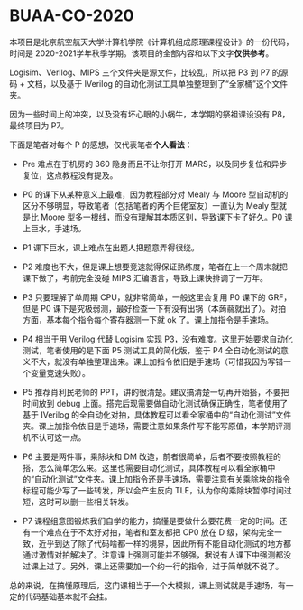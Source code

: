 # BUAA-CO-2020
本项目是北京航空航天大学计算机学院《计算机组成原理课程设计》的一份代码，时间是 2020-2021学年秋季学期。该项目的全部内容和以下文字**仅供参考**。

Logisim、Verilog、MIPS 三个文件夹是源文件，比较乱，所以把 P3 到 P7 的源码 + 文档，以及基于 IVerilog 的自动化测试工具单独整理到了“全家桶”这个文件夹。

因为一些时间上的冲突，以及没有坏心眼的小蜗牛，本学期的祭祖课设没有 P8，最终项目为 P7。

下面是笔者对每个 P 的感想，仅代表笔者**个人看法**：

- Pre 难点在于机房的 360 隐身而且不让你打开 MARS，以及同步复位和异步复位，这点教程没有提及。

- P0 的课下从某种意义上最难，因为教程部分对 Mealy 与 Moore 型自动机的区分不够明显，导致笔者（包括笔者的两个巨佬室友）一直认为 Mealy 型就是比 Moore 型多一根线，而没有理解其本质区别，导致课下卡了好久。P0 课上巨水，手速场。
- P1 课下巨水，课上难点在出题人把题意弄得很绕。
- P2 难度也不大，但是课上想要竞速就得保证熟练度，笔者在上一个周末就把课下做了，考前完全没碰 MIPS 汇编语言，导致上课快排调了一万年。
- P3 只要理解了单周期 CPU，就非常简单，一般这里会复用 P0 课下的 GRF，但是 P0 课下是究极弱测，最好检查一下有没有出锅（本蒟蒻就出了）。对拍方面，基本每个指令每个寄存器测一下就 ok 了。课上加指令是手速场。
- P4 相当于用 Verilog 代替 Logisim 实现 P3，没有难度。这里开始要求自动化测试，笔者使用的是下面 P5 测试工具的简化版，鉴于 P4 全自动化测试的意义不大，就没有单独整理出来。课上加指令依旧是手速场（可惜我因为写错一个变量竞速失败）。
- P5 推荐肖利民老师的 PPT，讲的很清楚。建议搞清楚一切再开始搭，不要把时间放到 debug 上面。搭完后现需要做自动化测试确保正确性，笔者使用了基于 IVerilog 的全自动化对拍，具体教程可以看全家桶中的“自动化测试”文件夹。课上加指令依旧是手速场，需要注意如果条件写不能写原值，本学期评测机不认可这一点。
- P6 主要是两件事，乘除块和 DM 改造，前者很简单，后者不要按照教程的搭，怎么简单怎么来。这里也需要自动化测试，具体教程可以看全家桶中的“自动化测试”文件夹。课上加指令还是手速场，需要注意有关乘除块的指令标程可能少写了一些转发，所以会产生反向 TLE，认为你的乘除块暂停时间过短，这时可以删一些相关转发。
- P7 课程组意图锻炼我们自学的能力，搞懂是要做什么要花费一定的时间。还有一个难点在于不太好对拍，笔者和室友都把 CP0 放在 D 级，架构完全一致，近乎到达了除了代码啥都一样的境界，因此所有不能自动化测试的地方都通过激情对拍解决了。注意课上强测可能并不够强，据说有人课下中强测都没过课上过了。另外，课上还需要加一个约一行的指令，过于简单就不说了。

总的来说，在搞懂原理后，这门课相当于一个大模拟，课上测试就是手速场，有一定的代码基础基本就不会挂。

